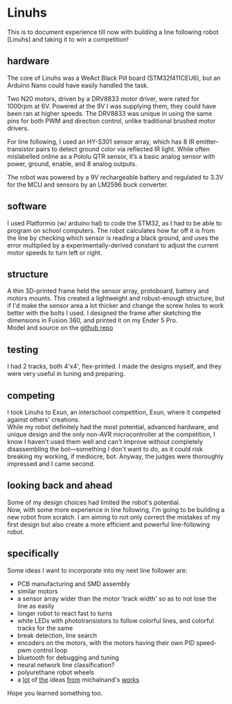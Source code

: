 # Linuhs
This is to document experience till now with building a line following robot [Linuhs] and taking it to win a competition!

## hardware
The core of Linuhs was a WeAct Black Pill board (STM32f411CEU6), but an Arduino Nano could have easily handled the task.

Two N20 motors, driven by a DRV8833 motor driver, were rated for 1000rpm at 6V. Powered at the 9V I was supplying them, they could have been ran at higher speeds. The DRV8833 was unique in using the same pins for both PWM and direction control, unlike traditional brushed motor drivers.

For line following, I used an HY-S301 sensor array, which has 8 IR emitter-transistor pairs to detect ground color via reflected IR light. While often mislabelled online as a Pololu QTR sensor, it’s a basic analog sensor with power, ground, enable, and 8 analog outputs.

The robot was powered by a 9V rechargeable battery and regulated to 3.3V for the MCU and sensors by an LM2596 buck converter.

## software
I used Platformio (w/ arduino hal) to code the STM32, as I had to be able to program on school computers. The robot calculates how far off it is from the line by checking which sensor is reading a black ground, and uses the error multiplied by a experimentally-derived constant to adjust the current motor speeds to turn left or right.

## structure
A thin 3D-printed frame held the sensor array, protoboard, battery and motors mounts. This created a lightweight and robust-enough structure, but if I'd make the sensor area a lot thicker and change the screw holes to work better with the bolts I used. I designed the frame after sketching the dimensions in Fusion 360, and printed it on my Ender 5 Pro.  
Model and source on the [github repo](https://github.com/AashvikTyagi/Linuhs/tree/main)

## testing
I had 2 tracks, both 4'x4', flex-printed. I made the designs myself, and they were very useful in tuning and preparing.  

## competing
I took Linuhs to Exun, an interschool competition, Exun, where it competed against others' creations.  
While my robot definitely had the most potential, advanced hardware, and unique design and the only non-AVR microcontroller at the competition, I know I haven't used them well and can't improve without completely disassembling the bot—something I don't want to do, as it could risk breaking my working, if mediocre, bot. Anyway, the judges were thoroughly impressed and I came second.  

## looking back and ahead
Some of my design choices had limited the robot's potential.  
Now, with some more experience in line following, I'm going to be building a new robot from scratch. I am aiming to not only correct the mistakes of my first design but also create a more efficient and powerful line-following robot.  

## specifically
Some ideas I want to incorporate into my next line follower are:

- PCB manufacturing and SMD assembly
- similar motors
- a sensor array wider than the motor 'track width' so as to not lose the line as easily
- longer robot to react fast to turns
- white LEDs with phototransistors to follow colorful lines, and colorful tracks for the same
- break detection, line search
- encoders on the motors, with the motors having their own PID speed-pwm control loop
- bluetooth for debugging and tuning
- neural network line classification?
- polyurethane robot wheels
- a [lot](https://github.com/michalnand/motoko_uprising) of [the](https://github.com/michalnand/motoko_uprising_new) ideas [from](https://github.com/michalnand/motoko_ice_dragon) michalnand's [works](https://github.com/michalnand/motoko_ice_dragon_x)

Hope you learned something too.
